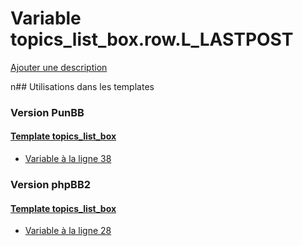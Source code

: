 # Variable topics_list_box.row.L_LASTPOST
[Ajouter une description](https://fa-tvars.appspot.com/topics_list_box.row.L_LASTPOST)

n## Utilisations dans les templates

### Version PunBB

#### [Template topics_list_box](punbb/topics_list_box.md)
* [Variable à la ligne 38](../punbb/topics_list_box.tpl#L38)

### Version phpBB2

#### [Template topics_list_box](subsilver/topics_list_box.md)
* [Variable à la ligne 28](../subsilver/topics_list_box.tpl#L28)